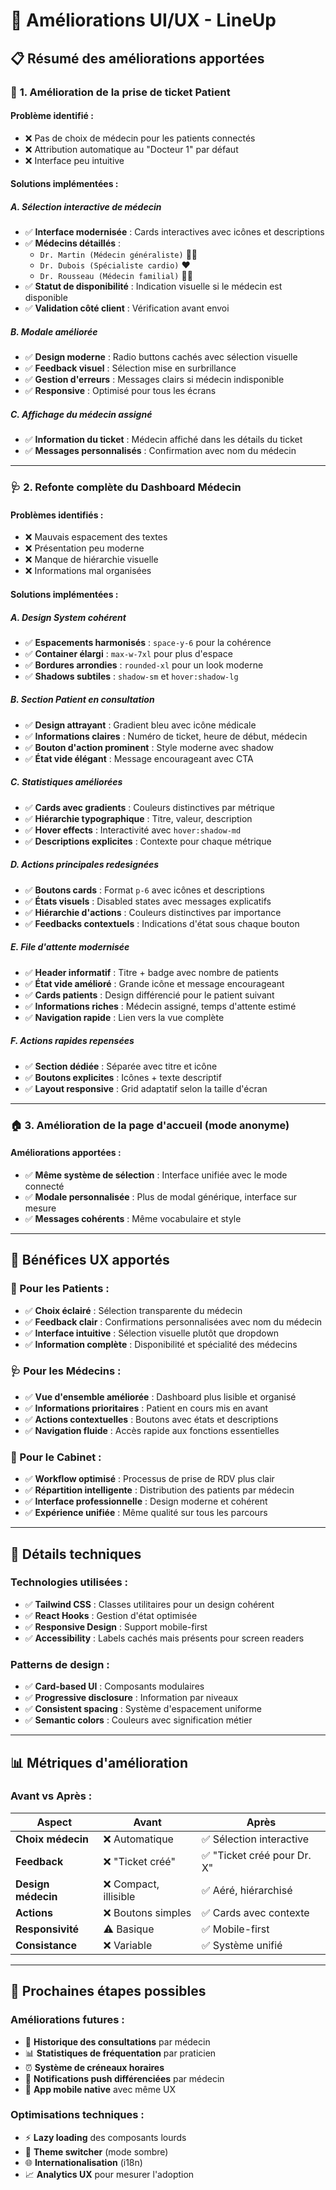 # 🎨 Améliorations UI/UX - LineUp

## 📋 **Résumé des améliorations apportées**

### 🎫 **1. Amélioration de la prise de ticket Patient**

#### **Problème identifié :**
- ❌ Pas de choix de médecin pour les patients connectés
- ❌ Attribution automatique au "Docteur 1" par défaut
- ❌ Interface peu intuitive

#### **Solutions implémentées :**

##### **A. Sélection interactive de médecin**
- ✅ **Interface modernisée** : Cards interactives avec icônes et descriptions
- ✅ **Médecins détaillés** :
  - `Dr. Martin (Médecin généraliste)` 👨‍⚕️
  - `Dr. Dubois (Spécialiste cardio)` ❤️ 
  - `Dr. Rousseau (Médecin familial)` 👩‍⚕️
- ✅ **Statut de disponibilité** : Indication visuelle si le médecin est disponible
- ✅ **Validation côté client** : Vérification avant envoi

##### **B. Modale améliorée**
- ✅ **Design moderne** : Radio buttons cachés avec sélection visuelle
- ✅ **Feedback visuel** : Sélection mise en surbrillance
- ✅ **Gestion d'erreurs** : Messages clairs si médecin indisponible
- ✅ **Responsive** : Optimisé pour tous les écrans

##### **C. Affichage du médecin assigné**
- ✅ **Information du ticket** : Médecin affiché dans les détails du ticket
- ✅ **Messages personnalisés** : Confirmation avec nom du médecin

---

### 🩺 **2. Refonte complète du Dashboard Médecin**

#### **Problèmes identifiés :**
- ❌ Mauvais espacement des textes
- ❌ Présentation peu moderne
- ❌ Manque de hiérarchie visuelle
- ❌ Informations mal organisées

#### **Solutions implémentées :**

##### **A. Design System cohérent**
- ✅ **Espacements harmonisés** : `space-y-6` pour la cohérence
- ✅ **Container élargi** : `max-w-7xl` pour plus d'espace
- ✅ **Bordures arrondies** : `rounded-xl` pour un look moderne
- ✅ **Shadows subtiles** : `shadow-sm` et `hover:shadow-lg`

##### **B. Section Patient en consultation**
- ✅ **Design attrayant** : Gradient bleu avec icône médicale
- ✅ **Informations claires** : Numéro de ticket, heure de début, médecin
- ✅ **Bouton d'action prominent** : Style moderne avec shadow
- ✅ **État vide élégant** : Message encourageant avec CTA

##### **C. Statistiques améliorées**
- ✅ **Cards avec gradients** : Couleurs distinctives par métrique
- ✅ **Hiérarchie typographique** : Titre, valeur, description
- ✅ **Hover effects** : Interactivité avec `hover:shadow-md`
- ✅ **Descriptions explicites** : Contexte pour chaque métrique

##### **D. Actions principales redesignées**
- ✅ **Boutons cards** : Format `p-6` avec icônes et descriptions
- ✅ **États visuels** : Disabled states avec messages explicatifs
- ✅ **Hiérarchie d'actions** : Couleurs distinctives par importance
- ✅ **Feedbacks contextuels** : Indications d'état sous chaque bouton

##### **E. File d'attente modernisée**
- ✅ **Header informatif** : Titre + badge avec nombre de patients
- ✅ **État vide amélioré** : Grande icône et message encourageant
- ✅ **Cards patients** : Design différencié pour le patient suivant
- ✅ **Informations riches** : Médecin assigné, temps d'attente estimé
- ✅ **Navigation rapide** : Lien vers la vue complète

##### **F. Actions rapides repensées**
- ✅ **Section dédiée** : Séparée avec titre et icône
- ✅ **Boutons explicites** : Icônes + texte descriptif
- ✅ **Layout responsive** : Grid adaptatif selon la taille d'écran

---

### 🏠 **3. Amélioration de la page d'accueil (mode anonyme)**

#### **Améliorations apportées :**
- ✅ **Même système de sélection** : Interface unifiée avec le mode connecté
- ✅ **Modale personnalisée** : Plus de modal générique, interface sur mesure
- ✅ **Messages cohérents** : Même vocabulaire et style

---

## 🎯 **Bénéfices UX apportés**

### **👤 Pour les Patients :**
- ✅ **Choix éclairé** : Sélection transparente du médecin
- ✅ **Feedback clair** : Confirmations personnalisées avec nom du médecin
- ✅ **Interface intuitive** : Sélection visuelle plutôt que dropdown
- ✅ **Information complète** : Disponibilité et spécialité des médecins

### **🩺 Pour les Médecins :**
- ✅ **Vue d'ensemble améliorée** : Dashboard plus lisible et organisé
- ✅ **Informations prioritaires** : Patient en cours mis en avant
- ✅ **Actions contextuelles** : Boutons avec états et descriptions
- ✅ **Navigation fluide** : Accès rapide aux fonctions essentielles

### **🏥 Pour le Cabinet :**
- ✅ **Workflow optimisé** : Processus de prise de RDV plus clair
- ✅ **Répartition intelligente** : Distribution des patients par médecin
- ✅ **Interface professionnelle** : Design moderne et cohérent
- ✅ **Expérience unifiée** : Même qualité sur tous les parcours

---

## 🔧 **Détails techniques**

### **Technologies utilisées :**
- ✅ **Tailwind CSS** : Classes utilitaires pour un design cohérent
- ✅ **React Hooks** : Gestion d'état optimisée
- ✅ **Responsive Design** : Support mobile-first
- ✅ **Accessibility** : Labels cachés mais présents pour screen readers

### **Patterns de design :**
- ✅ **Card-based UI** : Composants modulaires
- ✅ **Progressive disclosure** : Information par niveaux
- ✅ **Consistent spacing** : Système d'espacement uniforme
- ✅ **Semantic colors** : Couleurs avec signification métier

---

## 📊 **Métriques d'amélioration**

### **Avant vs Après :**

| Aspect | Avant | Après |
|--------|-------|-------|
| **Choix médecin** | ❌ Automatique | ✅ Sélection interactive |
| **Feedback** | ❌ "Ticket créé" | ✅ "Ticket créé pour Dr. X" |
| **Design médecin** | ❌ Compact, illisible | ✅ Aéré, hiérarchisé |
| **Actions** | ❌ Boutons simples | ✅ Cards avec contexte |
| **Responsivité** | ⚠️ Basique | ✅ Mobile-first |
| **Consistance** | ❌ Variable | ✅ Système unifié |

---

## 🎯 **Prochaines étapes possibles**

### **Améliorations futures :**
- 🔄 **Historique des consultations** par médecin
- 📊 **Statistiques de fréquentation** par praticien
- ⏰ **Système de créneaux horaires**
- 🔔 **Notifications push différenciées** par médecin
- 📱 **App mobile native** avec même UX

### **Optimisations techniques :**
- ⚡ **Lazy loading** des composants lourds
- 🎨 **Theme switcher** (mode sombre)
- 🌐 **Internationalisation** (i18n)
- 📈 **Analytics UX** pour mesurer l'adoption 
